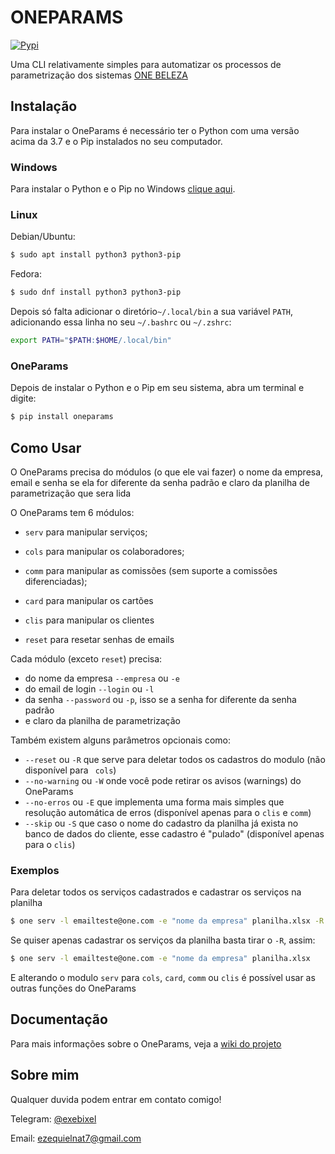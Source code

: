# ONEPARAMS

[![Pypi](https://img.shields.io/pypi/v/oneparams.svg?style=plastic)](https://pypi.org/project/oneparams/)

Uma CLI relativamente simples para automatizar os processos de parametrização dos sistemas [ONE BELEZA](https://onebeleza.com.br)


Instalação
----------

Para instalar o OneParams é necessário ter o Python com uma versão acima da 3.7 e o Pip instalados no seu computador.

### Windows

Para instalar o Python e o Pip no Windows [clique aqui](https://python.org.br/instalacao-windows/).

### Linux

Debian/Ubuntu:
```bash
$ sudo apt install python3 python3-pip
```

Fedora:
```bash
$ sudo dnf install python3 python3-pip
```
Depois só falta adicionar o diretório``~/.local/bin`` a sua variável  ``PATH``, adicionando essa linha no seu ``~/.bashrc`` ou ``~/.zshrc``:
```bash
export PATH="$PATH:$HOME/.local/bin"
```

### OneParams

Depois de instalar o Python e o Pip em seu sistema, abra um terminal e digite:
```bash
$ pip install oneparams
```


Como Usar
---------

O OneParams precisa do módulos (o que ele vai fazer) o nome da empresa, email e senha se ela for diferente da senha padrão e claro da planilha de parametrização que sera lida

O OneParams tem 6 módulos:

 - `serv`  para manipular serviços;

 - `cols`  para manipular os colaboradores;

 - `comm`  para manipular as comissões (sem suporte a comissões diferenciadas);

 - `card`  para manipular os cartões

 - `clis`  para manipular os clientes

 - `reset` para resetar senhas de emails


Cada módulo (exceto `reset`) precisa:
 -  do nome da empresa `--empresa` ou `-e`
 -  do email de login `--login` ou `-l`
 -  da senha `--password` ou `-p`, isso se a senha for diferente da senha padrão
 -  e claro da planilha de parametrização

Também existem alguns parâmetros opcionais como:
 - `--reset` ou `-R` que serve para deletar todos os cadastros do modulo (não disponível para ` cols`)
 - `--no-warning` ou `-W` onde você pode retirar os avisos (warnings) do OneParams
 - `--no-erros` ou `-E` que implementa uma forma mais simples que resolução automática de erros (disponível apenas para o `clis` e `comm`)
 - `--skip` ou `-S` que caso o nome do cadastro da planilha já exista no banco de dados do cliente, esse cadastro é "pulado" (disponível apenas para o `clis`)

### Exemplos

Para deletar todos os serviços cadastrados e cadastrar os serviços na planilha
```bash
$ one serv -l emailteste@one.com -e "nome da empresa" planilha.xlsx -R
```

Se quiser apenas cadastrar os serviços da planilha basta tirar o `-R`, assim:
```bash
$ one serv -l emailteste@one.com -e "nome da empresa" planilha.xlsx
```

E alterando o modulo `serv` para `cols`, `card`, `comm` ou `clis` é possível usar as outras funções do OneParams


Documentação
-------------

Para mais informações sobre o OneParams, veja a [wiki do projeto](https://github.com/exebixel/oneparams/wiki)

Sobre mim
---------

Qualquer duvida podem entrar em contato comigo!

Telegram: [@exebixel](https://t.me/exebixel)

Email: ezequielnat7@gmail.com
